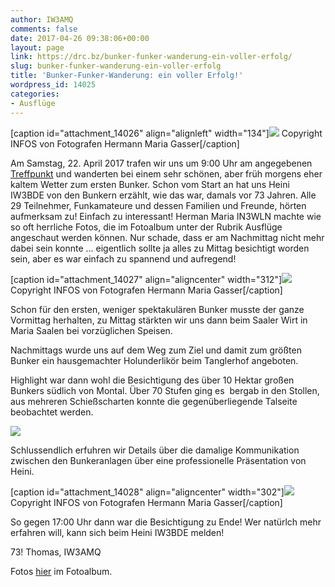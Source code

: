 ```yaml
---
author: IW3AMQ
comments: false
date: 2017-04-26 09:38:06+00:00
layout: page
link: https://drc.bz/bunker-funker-wanderung-ein-voller-erfolg/
slug: bunker-funker-wanderung-ein-voller-erfolg
title: 'Bunker-Funker-Wanderung: ein voller Erfolg!'
wordpress_id: 14025
categories:
- Ausflüge
---
```


[caption id="attachment_14026" align="alignleft" width="134"]![](https://drc.bz/wp-content/uploads/2017/04/IMG_5852_PA.jpg) Copyright INFOS von Fotografen Hermann Maria Gasser[/caption]

Am Samstag, 22. April 2017 trafen wir uns um 9:00 Uhr am angegebenen [Treffpunkt](https://drc.bz/bunkerwanderung-mit-amateurfunkhintergrund/) und wanderten bei einem sehr schönen, aber früh morgens eher kaltem Wetter zum ersten Bunker. Schon vom Start an hat uns Heini IW3BDE von den Bunkern erzählt, wie das war, damals vor 73 Jahren. Alle 29 Teilnehmer, Funkamateure und dessen Familien und Freunde, hörten aufmerksam zu! Einfach zu interessant! Herman Maria IN3WLN machte wie so oft herrliche Fotos, die im Fotoalbum unter der Rubrik Ausflüge angeschaut werden können. Nur schade, dass er am Nachmittag nicht mehr dabei sein konnte ... eigentlich sollte ja alles zu Mittag besichtigt worden sein, aber es war einfach zu spannend und aufregend!

[caption id="attachment_14027" align="aligncenter" width="312"]![](https://drc.bz/wp-content/uploads/2017/04/IMG_5866_PA.jpg) Copyright INFOS von Fotografen Hermann Maria Gasser[/caption]

Schon für den ersten, weniger spektakulären Bunker musste der ganze Vormittag herhalten, zu Mittag stärkten wir uns dann beim Saaler Wirt in Maria Saalen bei vorzüglichen Speisen.

Nachmittags wurde uns auf dem Weg zum Ziel und damit zum größten Bunker ein hausgemachter Holunderlikör beim Tanglerhof angeboten.

Highlight war dann wohl die Besichtigung des über 10 Hektar großen Bunkers südlich von Montal. Über 70 Stufen ging es  bergab in den Stollen, aus mehreren Schießscharten konnte die gegenüberliegende Talseite beobachtet werden.

![](https://drc.bz/wp-content/uploads/2017/04/20170422_145216_-1024x733.jpg)

Schlussendlich erfuhren wir Details über die damalige Kommunikation zwischen den Bunkeranlagen über eine professionelle Präsentation von Heini.

[caption id="attachment_14028" align="aligncenter" width="302"]![](https://drc.bz/wp-content/uploads/2017/04/IMG_5992_PA.jpg) Copyright INFOS von Fotografen Hermann Maria Gasser[/caption]

So gegen 17:00 Uhr dann war die Besichtigung zu Ende! Wer natürlch mehr erfahren will, kann sich beim Heini IW3BDE melden!

73! Thomas, IW3AMQ

Fotos [hier](https://drc.bz/drc-intern/fotoalbum/?occur=1&cover=0&album=150) im Fotoalbum.

